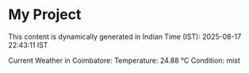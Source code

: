 # My Project

This content is dynamically generated in Indian Time (IST): 2025-08-17 22:43:11 IST


Current Weather in Coimbatore:
Temperature: 24.88 °C
Condition: mist
